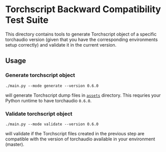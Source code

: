 # Torchscript Backward Compatibility Test Suite

This directory contains tools to generate Torchscript object of a specific torchaudio version (given that you have the corresponding environments setup correctly) and validate it in the current version.

## Usage

### Generate torchscript object

```
./main.py --mode generate --version 0.6.0
```

will generate Torchscript dump files in [`assets`](./assets/) directory. This requries your Python runtime to have torchaudio `0.6.0`.


### Validate torchscript object


```
./main.py --mode validate --version 0.6.0
```

will validate if the Torchscript files created in the previous step are compatible with the version of torchaudio available in your environment (master).
